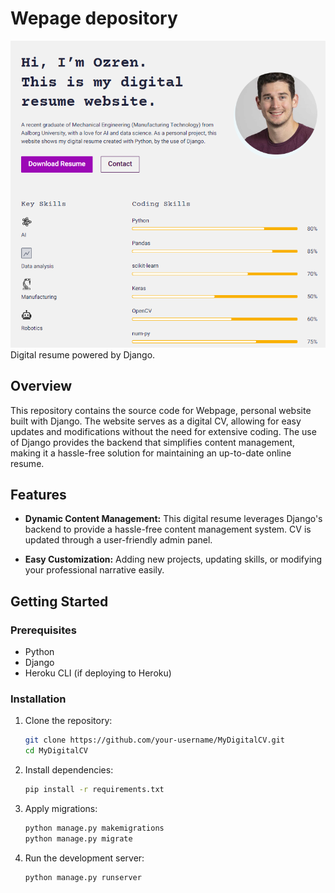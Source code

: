 # Wepage depository

![MyDigitalCV](static/images/Website%20portfolio.png)
Digital resume powered by Django.

## Overview

This repository contains the source code for Webpage, personal website built with Django. The website serves as a digital CV, allowing for easy updates and modifications without the need for extensive coding. The use of Django provides the backend that simplifies content management, making it a hassle-free solution for maintaining an up-to-date online resume.

## Features

- **Dynamic Content Management:**
  This digital resume leverages Django's backend to provide a hassle-free content management system. CV is updated through a user-friendly admin panel.

- **Easy Customization:**
  Adding new projects, updating skills, or modifying your professional narrative easily.

## Getting Started

### Prerequisites

- Python
- Django
- Heroku CLI (if deploying to Heroku)

### Installation

1. Clone the repository:
   ```bash
   git clone https://github.com/your-username/MyDigitalCV.git
   cd MyDigitalCV

2. Install dependencies:
   ```bash
   pip install -r requirements.txt

3. Apply migrations:
   ```bash
   python manage.py makemigrations
   python manage.py migrate

4. Run the development server:
   ```bash
   python manage.py runserver


